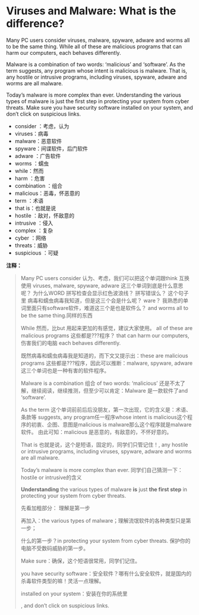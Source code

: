 # Viruses and Malware: What is the difference?

Many PC users consider viruses, malware, spyware, adware and worms all to be the same thing. While all of these are malicious programs that can harm our computers, each behaves differently. 

Malware is a combination of two words: ‘malicious’ and ‘software’. As the term suggests, any program whose intent is malicious is malware. That is, any hostile or intrusive programs, including viruses, spyware, adware and worms are all malware. 

Today’s malware is more complex than ever. Understanding the various types of malware is just the first step in protecting your system from cyber threats. Make sure you have security software installed on your system, and don’t click on suspicious links.

- consider ：考虑，认为
- viruses：病毒
- malware：恶意软件
- spyware：间谍软件，后门软件
- adware ：广告软件
- worms ：蠕虫
- while：然而
- harm ：危害
- combination ：组合
- malicious：恶毒，怀恶意的
- term ：术语
- that is：也就是说
- hostile ：敌对，怀敌意的
- intrusive ：侵入
- complex ：复杂
- cyber ：网络
- threats：威胁
- suspicious ：可疑

**注释：**

> Many PC users consider 认为、考虑，我们可以把这个单词跟think 互换使用 viruses, malware, spyware, adware 这三个单词到底是什么意思呢？ 为什么WORD 拼写检查会显示红色波浪线？ 拼写错误么？ 这个句子里 病毒和蠕虫病毒我知道，但是这三个会是什么呢？ ware？ 我熟悉的单词里面只有software软件，难道这三个是也是软件么？ and worms all to be the same thing.同样的东西
>
> While 然而，比but 用起来更加的有感觉，建议大家使用。 all of these are malicious programs 这些都是???程序？ that can harm our computers, 伤害我们的电脑 each behaves differently. 
>
> 既然病毒和蠕虫病毒我是知道的，而下文又提示出：these are malicious programs 这些都是???程序，因此可以推断：malware, spyware, adware 这三个单词也是一种有害的软件程序。
>
> Malware is a combination 组合 of two words: ‘malicious’ 还是不太了解，继续阅读，继续推测，但至少可以肯定：Malware  是一款软件了and ‘software’. 
>
> As the term 这个单词前前后后没朋友，第一次出现，它的含义是：术语、条款等 suggests, any program任一程序whose intent is malicious这个程序的初衷、企图、意图是malicious is malware那么这个程序就是malware 软件。 由此可知：malicious 是恶意的，有敌意的，不怀好意的。
>
> That is 也就是说，这个是短语，固定的，同学们只管记住！, any hostile or intrusive programs, including viruses, spyware, adware and worms are all malware. 
>
> Today’s malware is more complex than ever. 同学们自己猜测一下：hostile or intrusive的含义
>
> **Understanding** the various types of malware **is** just **the first step** in protecting your system from cyber threats. 
>
> 先看加粗部分： 理解是第一步
>
> 再加入：the various types of malware；理解流氓软件的各种类型只是第一步；
>
> 什么的第一步？in protecting your system from cyber threats. 保护你的电脑不受数码威胁的第一步。
>
> Make sure：确保，这个短语很常用，同学们记住。
>
> you have security software：安全软件？哪有什么安全软件，就是国内的杀毒软件类型的嘛！灵活一点理解。
>
> installed on your system：安装在你的系统里
>
> , and don’t click on suspicious links.
